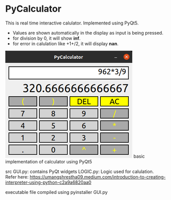 # PyCalculator
This is real time interactive calulator. Implemented using  PyQt5.
* Values are shown automatically in the display as input is being pressed.
* for division by 0, it will show <b>inf</b>.
* for error in calulation like +1+/2, it will display <b>nan</b>.

![plot](./docs/img.png)
basic implementation of calculator using PyQt5


src
    GUI.py:  contains PyQt widgets
    LOGIC.py: Logic used for calulation. Refer here: 
        https://umangshrestha09.medium.com/introduction-to-creating-interpreter-using-python-c2a9a6820aa0


executable file compiled using pyinstaller GUI.py 
